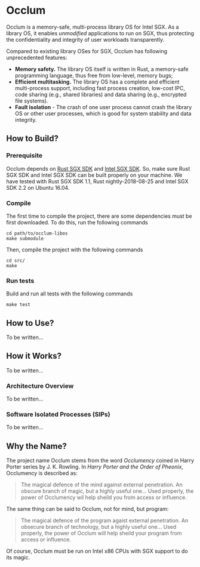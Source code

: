 # Occlum

Occlum is a memory-safe, multi-process library OS for Intel SGX. As a library OS, it enables *unmodified* applications to run on SGX, thus protecting the confidentiality and integrity of user workloads transparently. 

Compared to existing library OSes for SGX, Occlum has following unprecedented features:

  * **Memory safety.** The library OS itself is written in Rust, a memory-safe programming language, thus free from low-level, memory bugs;
  * **Efficient multitasking.** The library OS has a complete and efficient multi-process support, including fast process creation, low-cost IPC, code sharing (e.g., shared libraries) and data sharing (e.g., encrypted file systems).
  * **Fault isolation** - The crash of one user process cannot crash the library OS or other user processes, which is good for system stability and data integrity.

## How to Build?

### Prerequisite

Occlum depends on [Rust SGX SDK](https://github.com/baidu/rust-sgx-sdk/) and [Intel SGX SDK](https://github.com/intel/linux-sgx/). So, make sure Rust SGX SDK and Intel SGX SDK can be built properly on your machine. We have tested with Rust SGX SDK 1.1, Rust nightly-2018-08-25 and Intel SGX SDK 2.2 on Ubuntu 16.04.

### Compile

The first time to compile the project, there are some dependencies must be first downloaded. To do this, run the following commands

    cd path/to/occlum-libos
    make submodule

Then, compile the project with the following commands

    cd src/
    make

### Run tests

Build and run all tests with the following commands

    make test

## How to Use?

To be written...

## How it Works?

To be written...

### Architecture Overview

To be written...

### Software Isolated Processes (SIPs)

To be written...

## Why the Name?

The project name Occlum stems from the word *Occlumency* coined in Harry Porter series by J. K. Rowling. In *Harry Porter and the Order of Pheonix*, Occlumency is described as:

> The magical defence of the mind against external penetration. An obscure branch of magic, but a highly useful one... Used properly, the power of Occlumency wil help sheild you from access or influence.

The same thing can be said to Occlum, not for mind, but program:

> The magical defence of the program agaist external penetration. An obsecure branch of technology, but a highly useful one... Used properly, the power of Occlum will help sheild your program from access or influence.

Of course, Occlum must be run on Intel x86 CPUs with SGX support to do its magic.

